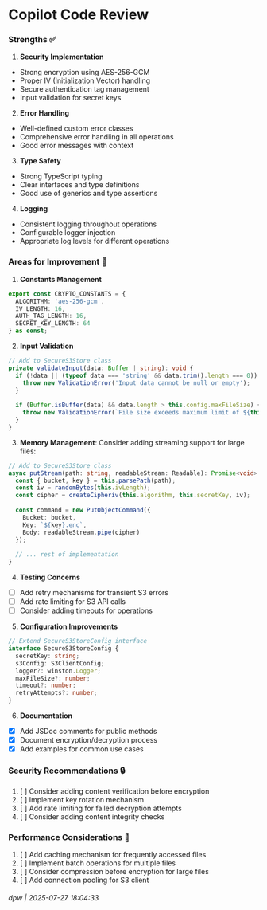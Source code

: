# Copilot Code Review


### Strengths ✅

1. **Security Implementation**

- Strong encryption using AES-256-GCM
- Proper IV (Initialization Vector) handling
- Secure authentication tag management
- Input validation for secret keys

2. **Error Handling**

- Well-defined custom error classes
- Comprehensive error handling in all operations
- Good error messages with context

3. **Type Safety**

- Strong TypeScript typing
- Clear interfaces and type definitions
- Good use of generics and type assertions

4. **Logging**

- Consistent logging throughout operations
- Configurable logger injection
- Appropriate log levels for different operations

### Areas for Improvement 🔧

1. **Constants Management**

```typescript
export const CRYPTO_CONSTANTS = {
  ALGORITHM: 'aes-256-gcm',
  IV_LENGTH: 16,
  AUTH_TAG_LENGTH: 16,
  SECRET_KEY_LENGTH: 64
} as const;
```

2. **Input Validation**

```typescript
// Add to SecureS3Store class
private validateInput(data: Buffer | string): void {
  if (!data || (typeof data === 'string' && data.trim().length === 0)) {
    throw new ValidationError('Input data cannot be null or empty');
  }
  
  if (Buffer.isBuffer(data) && data.length > this.config.maxFileSize) {
    throw new ValidationError(`File size exceeds maximum limit of ${this.config.maxFileSize} bytes`);
  }
}
```

3. **Memory Management**: Consider adding streaming support for large files:

```typescript
// Add to SecureS3Store class
async putStream(path: string, readableStream: Readable): Promise<void> {
  const { bucket, key } = this.parsePath(path);
  const iv = randomBytes(this.ivLength);
  const cipher = createCipheriv(this.algorithm, this.secretKey, iv);
  
  const command = new PutObjectCommand({
    Bucket: bucket,
    Key: `${key}.enc`,
    Body: readableStream.pipe(cipher)
  });
  
  // ... rest of implementation
}
```

4. **Testing Concerns**

- [ ] Add retry mechanisms for transient S3 errors
- [ ] Add rate limiting for S3 API calls
- [ ] Consider adding timeouts for operations

5. **Configuration Improvements**

```typescript
// Extend SecureS3StoreConfig interface
interface SecureS3StoreConfig {
  secretKey: string;
  s3Config: S3ClientConfig;
  logger?: winston.Logger;
  maxFileSize?: number;
  timeout?: number;
  retryAttempts?: number;
}
```

6. **Documentation**

- [x] Add JSDoc comments for public methods
- [x] Document encryption/decryption process
- [x] Add examples for common use cases

### Security Recommendations 🔒

1. [ ] Consider adding content verification before encryption
2. [ ] Implement key rotation mechanism
3. [ ] Add rate limiting for failed decryption attempts
4. [ ] Consider adding content integrity checks

### Performance Considerations 🚀

1. [ ] Add caching mechanism for frequently accessed files
2. [ ] Implement batch operations for multiple files
3. [ ] Consider compression before encryption for large files
4. [ ] Add connection pooling for S3 client

###### dpw | 2025-07-27 18:04:33

